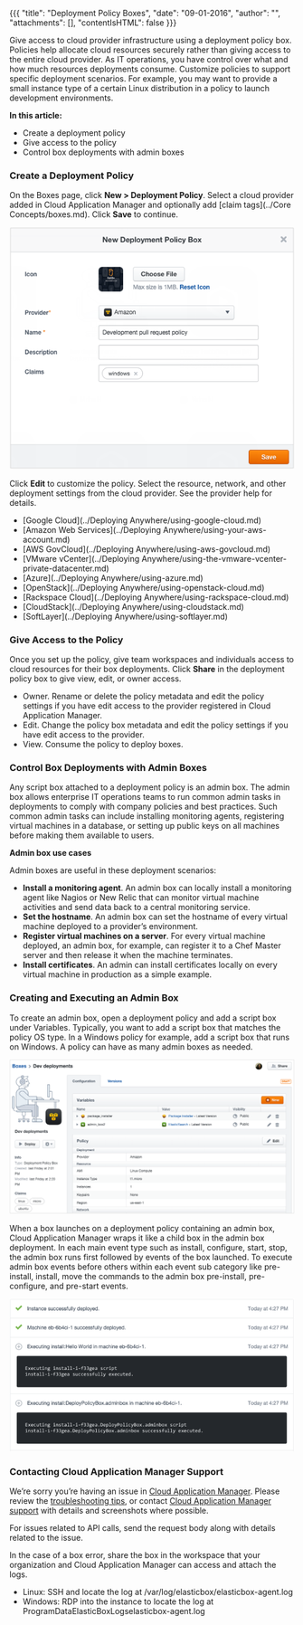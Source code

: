 {{{ "title": "Deployment Policy Boxes",
"date": "09-01-2016",
"author": "",
"attachments": [],
"contentIsHTML": false
}}}

Give access to cloud provider infrastructure using a deployment policy box. Policies help allocate cloud resources securely rather than giving access to the entire cloud provider. As IT operations, you have control over what and how much resources deployments consume. Customize policies to support specific deployment scenarios. For example, you may want to provide a small instance type of a certain Linux distribution in a policy to launch development environments.

**In this article:**

* Create a deployment policy
* Give access to the policy
* Control box deployments with admin boxes

### Create a Deployment Policy

On the Boxes page, click **New > Deployment Policy**. Select a cloud provider added in Cloud Application Manager and optionally add [claim tags](../Core Concepts/boxes.md). Click **Save** to continue.

![deploymentpolicyboxes1.png](../../images/cloud-application-manager/deploymentpolicyboxes1.png)

Click **Edit** to customize the policy. Select the resource, network, and other deployment settings from the cloud provider. See the provider help for details.

* [Google Cloud](../Deploying Anywhere/using-google-cloud.md)
* [Amazon Web Services](../Deploying Anywhere/using-your-aws-account.md)
* [AWS GovCloud](../Deploying Anywhere/using-aws-govcloud.md)
* [VMware vCenter](../Deploying Anywhere/using-the-vmware-vcenter-private-datacenter.md)
* [Azure](../Deploying Anywhere/using-azure.md)
* [OpenStack](../Deploying Anywhere/using-openstack-cloud.md)
* [Rackspace Cloud](../Deploying Anywhere/using-rackspace-cloud.md)
* [CloudStack](../Deploying Anywhere/using-cloudstack.md)
* [SoftLayer](../Deploying Anywhere/using-softlayer.md)

### Give Access to the Policy

Once you set up the policy, give team workspaces and individuals access to cloud resources for their box deployments. Click **Share** in the deployment policy box to give view, edit, or owner access.

* Owner. Rename or delete the policy metadata and edit the policy settings if you have edit access to the provider registered in Cloud Application Manager.
* Edit. Change the policy box metadata and edit the policy settings if you have edit access to the provider.
* View. Consume the policy to deploy boxes.

### Control Box Deployments with Admin Boxes

Any script box attached to a deployment policy is an admin box. The admin box allows enterprise IT operations teams to run common admin tasks in deployments to comply with company policies and best practices. Such common admin tasks can include installing monitoring agents, registering virtual machines in a database, or setting up public keys on all machines before making them available to users.

**Admin box use cases**

Admin boxes are useful in these deployment scenarios:

* **Install a monitoring agent**. An admin box can locally install a monitoring agent like Nagios or New Relic that can monitor virtual machine activities and send data back to a central monitoring service.
* **Set the hostname**. An admin box can set the hostname of every virtual machine deployed to a provider’s environment.
* **Register virtual machines on a server**. For every virtual machine deployed, an admin box, for example, can register it to a Chef Master server and then release it when the machine terminates.
* **Install certificates**. An admin can install certificates locally on every virtual machine in production as a simple example.

### Creating and Executing an Admin Box

To create an admin box, open a deployment policy and add a script box under Variables. Typically, you want to add a script box that matches the policy OS type. In a Windows policy for example, add a script box that runs on Windows. A policy can have as many admin boxes as needed.

![deploymentpolicyboxes2.png](../../images/cloud-application-manager/deploymentpolicyboxes2.png)

When a box launches on a deployment policy containing an admin box, Cloud Application Manager wraps it like a child box in the admin box deployment. In each main event type such as install, configure, start, stop, the admin box runs first followed by events of the box launched. To execute admin box events before others within each event sub category like pre-install, install, move the commands to the admin box pre-install, pre-configure, and pre-start events.

![deploymentpolicyboxes3.png](../../images/cloud-application-manager/deploymentpolicyboxes3.png)

### Contacting Cloud Application Manager Support

We’re sorry you’re having an issue in [Cloud Application Manager](https://www.ctl.io/cloud-application-manager/). Please review the [troubleshooting tips](../Troubleshooting/troubleshooting-tips.md), or contact [Cloud Application Manager support](mailto:cloudsupport@centurylink.com) with details and screenshots where possible.

For issues related to API calls, send the request body along with details related to the issue.

In the case of a box error, share the box in the workspace that your organization and Cloud Application Manager can access and attach the logs.
* Linux: SSH and locate the log at /var/log/elasticbox/elasticbox-agent.log
* Windows: RDP into the instance to locate the log at ProgramDataElasticBoxLogselasticbox-agent.log
